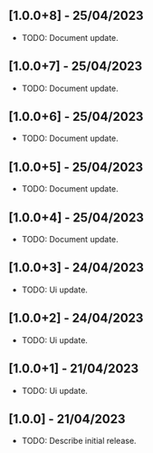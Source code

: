 ## [1.0.0+8] - 25/04/2023

* TODO: Document update.

## [1.0.0+7] - 25/04/2023

* TODO: Document update.

## [1.0.0+6] - 25/04/2023

* TODO: Document update.

 
## [1.0.0+5] - 25/04/2023

* TODO: Document update.

## [1.0.0+4] - 25/04/2023

* TODO: Document update.

## [1.0.0+3] - 24/04/2023

* TODO: Ui update.

## [1.0.0+2] - 24/04/2023

* TODO: Ui update.

 
## [1.0.0+1] - 21/04/2023

* TODO: Ui update.

## [1.0.0] - 21/04/2023

* TODO: Describe initial release.